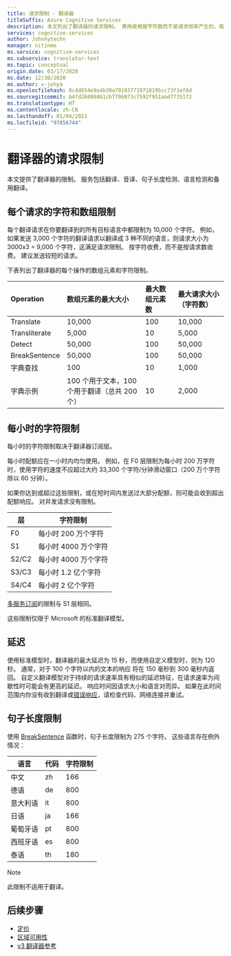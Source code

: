 ```yaml
---
title: 请求限制 - 翻译器
titleSuffix: Azure Cognitive Services
description: 本文列出了翻译器的请求限制。 费用是根据字符数而不是请求频率产生的，每个请求限制为 5,000 个字符。 字符限制是基于订阅的，F0 限制为每小时 200 万个字符。
services: cognitive-services
author: Johnnytechn
manager: nitinme
ms.service: cognitive-services
ms.subservice: translator-text
ms.topic: conceptual
origin.date: 03/17/2020
ms.date: 12/30/2020
ms.author: v-johya
ms.openlocfilehash: 8c4d654e9a4b39a791937719718195cc73f1ef0d
ms.sourcegitcommit: b4fd26098461cb779b973c7592f951aad77351f2
ms.translationtype: HT
ms.contentlocale: zh-CN
ms.lasthandoff: 01/04/2021
ms.locfileid: "97856744"
---
```

# <a name="request-limits-for-translator"></a>翻译器的请求限制

本文提供了翻译器的限制。 服务包括翻译、音译、句子长度检测、语言检测和备用翻译。

## <a name="character-and-array-limits-per-request"></a>每个请求的字符和数组限制

每个翻译请求在你要翻译到的所有目标语言中都限制为 10,000 个字符。 例如，如果发送 3,000 个字符的翻译请求以翻译成 3 种不同的语言，则请求大小为 3000x3 = 9,000 个字符，这满足请求限制。 按字符收费，而不是按请求数收费。 建议发送较短的请求。

下表列出了翻译器的每个操作的数组元素和字符限制。

| Operation | 数组元素的最大大小 |    最大数组元素数 |    最大请求大小（字符数） |
|:----|:----|:----|:----|
| Translate | 10,000    | 100   | 10,000 |
| Transliterate | 5,000 | 10    | 5,000 |
| Detect | 50,000 | 100 |   50,000 |
| BreakSentence | 50,000    | 100 | 50,000 |
| 字典查找| 100 |  10  | 1,000 |
| 字典示例 | 100 个用于文本，100 个用于翻译（总共 200 个）| 10|   2,000 |

## <a name="character-limits-per-hour"></a>每小时的字符限制

每小时的字符限制取决于翻译器订阅层。 

每小时配额应在一小时内均匀使用。 例如，在 F0 层限制为每小时 200 万字符时，使用字符的速度不应超过大约 33,300 个字符/分钟滑动窗口（200 万个字符除以 60 分钟）。

如果你达到或超过这些限制，或在短时间内发送过大部分配额，则可能会收到超出配额响应。 对并发请求没有限制。

| 层 | 字符限制 |
|------|-----------------|
| F0 | 每小时 200 万个字符 |
| S1 | 每小时 4000 万个字符 |
| S2/C2 | 每小时 4000 万个字符 |
| S3/C3 | 每小时 1.2 亿个字符 |
| S4/C4 | 每小时 2 亿个字符 |

[多服务订阅](./reference/v3-0-reference.md#authentication)的限制与 S1 层相同。

这些限制仅限于 Microsoft 的标准翻译模型。

## <a name="latency"></a>延迟

使用标准模型时，翻译器的最大延迟为 15 秒，而使用自定义模型时，则为 120 秒。 通常，对于 100 个字符以内的文本的响应  将在 150 毫秒到 300 毫秒内返回。 自定义翻译模型对于持续的请求速率具有相似的延迟特征，在请求速率为间歇性时可能会有更高的延迟。 响应时间因请求大小和语言对而异。 如果在此时间范围内你没有收到翻译或[错误响应](./reference/v3-0-reference.md#errors)，请检查代码、网络连接并重试。 

## <a name="sentence-length-limits"></a>句子长度限制

使用 [BreakSentence](./reference/v3-0-break-sentence.md) 函数时，句子长度限制为 275 个字符。 这些语言存在例外情况：

| 语言 | 代码 | 字符限制 |
|----------|------|-----------------|
| 中文 | zh | 166 |
| 德语 | de | 800 |
| 意大利语 | it | 800 |
| 日语 | ja | 166 |
| 葡萄牙语 | pt | 800 |
| 西班牙语 | es | 800 |
| 泰语 | th | 180 |

> [!NOTE]
> 此限制不适用于翻译。

## <a name="next-steps"></a>后续步骤

* [定价](https://www.azure.cn/pricing/details/cognitive-services/)
* [区域可用性](https://azure.microsoft.com/global-infrastructure/services/?products=all&regions=china-non-regional,china-north,china-north-2,china-east,china-east-2)
* [v3 翻译器参考](./reference/v3-0-reference.md)

<!-- Update_Description: wording update -->